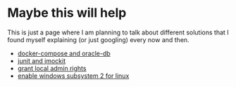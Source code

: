 # Maybe this will help

This is just a page where I am planning to talk about different solutions that I found myself explaining (or just googling) every now and then. 


* [docker-compose and oracle-db](docker/oracle/oracle.md)
* [junit and jmockit](java/testing/junitAndMockitoAndJmockit.md)
* [grant local admin rights](windows/adminRightsForUsers.md)
* [enable  windows subsystem 2 for linux](windows/windowsSubsystem2ForLinux.md)